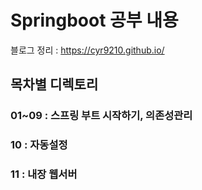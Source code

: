 # Springboot 공부 내용
블로그 정리 : https://cyr9210.github.io/

##  목차별 디렉토리 

### 01~09 : 스프링 부트 시작하기, 의존성관리

### 10 : 자동설정

### 11 : 내장 웹서버




